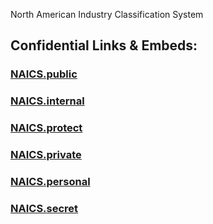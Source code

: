North 
American 
Industry 
Classification 
System



## Confidential Links & Embeds: 

### [NAICS.public](/_public/NAICS.public.md) 

### [NAICS.internal](/_internal/NAICS.internal.md) 

### [NAICS.protect](/_protect/NAICS.protect.md) 

### [NAICS.private](/_private/NAICS.private.md) 

### [NAICS.personal](/_personal/NAICS.personal.md) 

### [NAICS.secret](/_secret/NAICS.secret.md)

